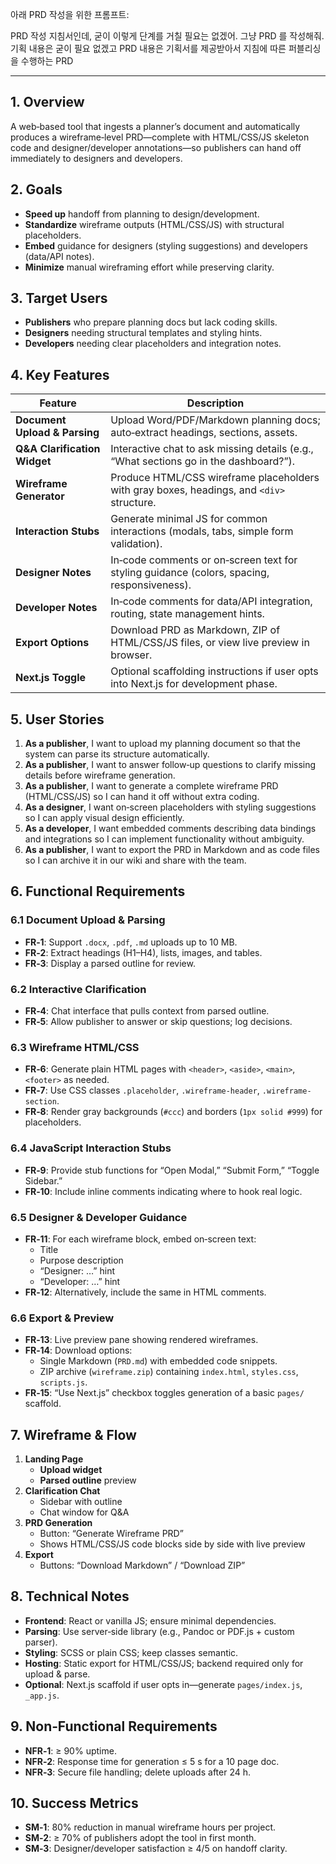 아래 PRD 작성을 위한 프롬프트:

PRD 작성 지침서인데, 굳이 이렇게 단계를 거칠 필요는 없겠어. 그냥 PRD 를 작성해줘. 기획 내용은 굳이 필요 없겠고 PRD 내용은 기획서를 제공받아서 지침에 따른 퍼블리싱을 수행하는 PRD

---

## 1. Overview

A web‑based tool that ingests a planner’s document and automatically produces a wireframe‑level PRD—complete with HTML/CSS/JS skeleton code and designer/developer annotations—so publishers can hand off immediately to designers and developers.

## 2. Goals

- **Speed up** handoff from planning to design/development.
- **Standardize** wireframe outputs (HTML/CSS/JS) with structural placeholders.
- **Embed** guidance for designers (styling suggestions) and developers (data/API notes).
- **Minimize** manual wireframing effort while preserving clarity.

## 3. Target Users

- **Publishers** who prepare planning docs but lack coding skills.
- **Designers** needing structural templates and styling hints.
- **Developers** needing clear placeholders and integration notes.

## 4. Key Features

| Feature                   | Description                                                                                |
|---------------------------|--------------------------------------------------------------------------------------------|
| **Document Upload & Parsing** | Upload Word/PDF/Markdown planning docs; auto‑extract headings, sections, assets.           |
| **Q&A Clarification Widget**  | Interactive chat to ask missing details (e.g., “What sections go in the dashboard?”).      |
| **Wireframe Generator**       | Produce HTML/CSS wireframe placeholders with gray boxes, headings, and `<div>` structure.    |
| **Interaction Stubs**         | Generate minimal JS for common interactions (modals, tabs, simple form validation).        |
| **Designer Notes**            | In‑code comments or on‑screen text for styling guidance (colors, spacing, responsiveness). |
| **Developer Notes**           | In‑code comments for data/API integration, routing, state management hints.                |
| **Export Options**            | Download PRD as Markdown, ZIP of HTML/CSS/JS files, or view live preview in browser.       |
| **Next.js Toggle**            | Optional scaffolding instructions if user opts into Next.js for development phase.         |

## 5. User Stories

1. **As a publisher**, I want to upload my planning document so that the system can parse its structure automatically.
2. **As a publisher**, I want to answer follow‑up questions to clarify missing details before wireframe generation.
3. **As a publisher**, I want to generate a complete wireframe PRD (HTML/CSS/JS) so I can hand it off without extra coding.
4. **As a designer**, I want on‑screen placeholders with styling suggestions so I can apply visual design efficiently.
5. **As a developer**, I want embedded comments describing data bindings and integrations so I can implement functionality without ambiguity.
6. **As a publisher**, I want to export the PRD in Markdown and as code files so I can archive it in our wiki and share with the team.

## 6. Functional Requirements

### 6.1 Document Upload & Parsing

- **FR‑1**: Support `.docx`, `.pdf`, `.md` uploads up to 10 MB.
- **FR‑2**: Extract headings (H1–H4), lists, images, and tables.
- **FR‑3**: Display a parsed outline for review.

### 6.2 Interactive Clarification

- **FR‑4**: Chat interface that pulls context from parsed outline.
- **FR‑5**: Allow publisher to answer or skip questions; log decisions.

### 6.3 Wireframe HTML/CSS

- **FR‑6**: Generate plain HTML pages with `<header>`, `<aside>`, `<main>`, `<footer>` as needed.
- **FR‑7**: Use CSS classes `.placeholder`, `.wireframe-header`, `.wireframe-section`.
- **FR‑8**: Render gray backgrounds (`#ccc`) and borders (`1px solid #999`) for placeholders.

### 6.4 JavaScript Interaction Stubs

- **FR‑9**: Provide stub functions for “Open Modal,” “Submit Form,” “Toggle Sidebar.”
- **FR‑10**: Include inline comments indicating where to hook real logic.

### 6.5 Designer & Developer Guidance

- **FR‑11**: For each wireframe block, embed on‑screen text:
  - Title
  - Purpose description
  - “Designer: …” hint
  - “Developer: …” hint
- **FR‑12**: Alternatively, include the same in HTML comments.

### 6.6 Export & Preview

- **FR‑13**: Live preview pane showing rendered wireframes.
- **FR‑14**: Download options:
  - Single Markdown (`PRD.md`) with embedded code snippets.
  - ZIP archive (`wireframe.zip`) containing `index.html`, `styles.css`, `scripts.js`.
- **FR‑15**: “Use Next.js” checkbox toggles generation of a basic `pages/` scaffold.

## 7. Wireframe & Flow

1. **Landing Page**
   - **Upload widget**
   - **Parsed outline** preview
2. **Clarification Chat**
   - Sidebar with outline
   - Chat window for Q&A
3. **PRD Generation**
   - Button: “Generate Wireframe PRD”
   - Shows HTML/CSS/JS code blocks side by side with live preview
4. **Export**
   - Buttons: “Download Markdown” / “Download ZIP”

## 8. Technical Notes

- **Frontend**: React or vanilla JS; ensure minimal dependencies.
- **Parsing**: Use server‑side library (e.g., Pandoc or PDF.js + custom parser).
- **Styling**: SCSS or plain CSS; keep classes semantic.
- **Hosting**: Static export for HTML/CSS/JS; backend required only for upload & parse.
- **Optional**: Next.js scaffold if user opts in—generate `pages/index.js`, `_app.js`.

## 9. Non‑Functional Requirements

- **NFR‑1**: ≥ 90% uptime.
- **NFR‑2**: Response time for generation ≤ 5 s for a 10 page doc.
- **NFR‑3**: Secure file handling; delete uploads after 24 h.

## 10. Success Metrics

- **SM‑1**: 80% reduction in manual wireframe hours per project.
- **SM‑2**: ≥ 70% of publishers adopt the tool in first month.
- **SM‑3**: Designer/developer satisfaction ≥ 4/5 on handoff clarity.